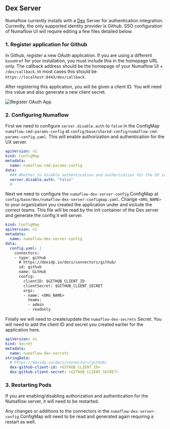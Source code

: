 ## Dex Server

Numaflow currently installs with a [Dex](https://github.com/dexidp/dex) Server for authentication integration. Currently,
the only supported identity provider is Github. SSO configuration of Numaflow UI will require editing a few files
detailed below.

### 1. Register application for Github

In Github, register a new OAuth application. If you are using a different `baseHref` for your installation, you must include this in the homepage URL only.
The callback address should be the homepage of your Numaflow UI + `/dex/callback`. In most cases this should be `https://localhost:8443/dex/callback`.

After registering this application, you will be given a client ID. You will need this value and also generate
a new client secret.

![Register OAuth App](../../assets/creating-application-github.png "Register OAuth App")

### 2. Configuring Numaflow

First we need to configure `server.disable.auth` to `false` in the ConfigMap `numaflow-cmd-params-config` at `config/base/shared-config/numaflow-cmd-params-config.yaml`.
This will enable authorization and authentication for the UX server.

```yaml
apiVersion: v1
kind: ConfigMap
metadata:
  name: numaflow-cmd-params-config
data:
  ### Whether to disable authentication and authorization for the UX server, defaults to false.
  server.disable.auth: "false"
  #
```

Next we need to configure the `numaflow-dex-server-config` ConfigMap at `config/base/dex/numaflow-dex-server-configmap.yaml`.
Change `<ORG_NAME>` to your organization you created the application under and include the correct teams.
This file will be read by the init container of the Dex server and generate the config it will server.

```yaml
kind: ConfigMap
apiVersion: v1
metadata:
  name: numaflow-dex-server-config
data:
  config.yaml: |
    connectors:
    - type: github
      # https://dexidp.io/docs/connectors/github/
      id: github
      name: GitHub
      config:
        clientID: $GITHUB_CLIENT_ID
        clientSecret: $GITHUB_CLIENT_SECRET
        orgs:
        - name: <ORG_NAME>
          teams:
          - admin
          - readonly
```

Finally we will need to create/update the `numaflow-dex-secrets` Secret.
You will need to add the client ID and secret you created earlier for the application here.

```yaml
apiVersion: v1
kind: Secret
metadata:
  name: numaflow-dex-secrets
stringData:
  # https://dexidp.io/docs/connectors/github/
  dex-github-client-id: <GITHUB_CLIENT_ID>
  dex-github-client-secret: <GITHUB_CLIENT_SECRET>
```

### 3. Restarting Pods

If you are enabling/disabling authorization and authentication for the Numaflow server, it will need to be restarted.

Any changes or additions to the connectors in the `numaflow-dex-server-config` ConfigMap will need to be read and
generated again requiring a restart as well.
